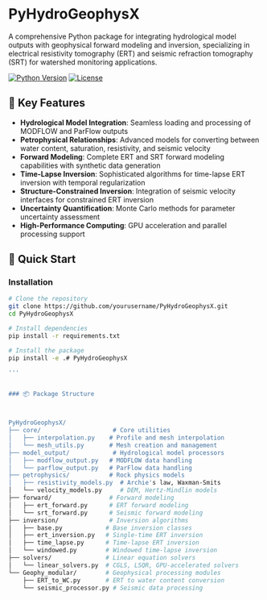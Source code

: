 # PyHydroGeophysX

A comprehensive Python package for integrating hydrological model outputs with geophysical forward modeling and inversion, specializing in electrical resistivity tomography (ERT) and seismic refraction tomography (SRT) for watershed monitoring applications.

[![Python Version](https://img.shields.io/badge/python-3.8+-blue.svg)](https://www.python.org/downloads/)
[![License](https://img.shields.io/badge/license-Apache%202.0-green.svg)](LICENSE)

## 🌟 Key Features

- **Hydrological Model Integration**: Seamless loading and processing of MODFLOW and ParFlow outputs
- **Petrophysical Relationships**: Advanced models for converting between water content, saturation, resistivity, and seismic velocity
- **Forward Modeling**: Complete ERT and SRT forward modeling capabilities with synthetic data generation
- **Time-Lapse Inversion**: Sophisticated algorithms for time-lapse ERT inversion with temporal regularization
- **Structure-Constrained Inversion**: Integration of seismic velocity interfaces for constrained ERT inversion
- **Uncertainty Quantification**: Monte Carlo methods for parameter uncertainty assessment
- **High-Performance Computing**: GPU acceleration and parallel processing support

## 🚀 Quick Start

### Installation

```bash
# Clone the repository
git clone https://github.com/yourusername/PyHydroGeophysX.git
cd PyHydroGeophysX

# Install dependencies
pip install -r requirements.txt

# Install the package
pip install -e .# PyHydroGeophysX

'''


### 📦 Package Structure



PyHydroGeophysX/
├── core/                    # Core utilities
│   ├── interpolation.py    # Profile and mesh interpolation
│   └── mesh_utils.py       # Mesh creation and management
├── model_output/            # Hydrological model processors
│   ├── modflow_output.py   # MODFLOW data handling
│   └── parflow_output.py   # ParFlow data handling
├── petrophysics/           # Rock physics models
│   ├── resistivity_models.py  # Archie's law, Waxman-Smits
│   └── velocity_models.py     # DEM, Hertz-Mindlin models
├── forward/                # Forward modeling
│   ├── ert_forward.py      # ERT forward modeling
│   └── srt_forward.py      # Seismic forward modeling
├── inversion/              # Inversion algorithms
│   ├── base.py            # Base inversion classes
│   ├── ert_inversion.py   # Single-time ERT inversion
│   ├── time_lapse.py      # Time-lapse ERT inversion
│   └── windowed.py        # Windowed time-lapse inversion
├── solvers/               # Linear equation solvers
│   └── linear_solvers.py  # CGLS, LSQR, GPU-accelerated solvers
└── Geophy_modular/        # Geophysical processing modules
    ├── ERT_to_WC.py       # ERT to water content conversion
    └── seismic_processor.py # Seismic data processing